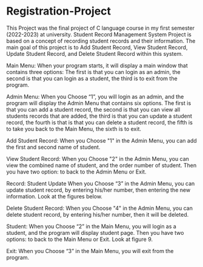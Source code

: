# Registration-Project
This Project was the final project of C language course in my first semester (2022-2023) at university.
Student Record Management System Project is based on a concept of recording student records and their information. The main goal of this project is to Add Student Record, View Student Record, Update Student Record, and Delete Student Record within this system.

Main Menu:
When your program starts, it will display a main window that contains three options: The first is that you can login as an admin, the second is that you can login as a student, the third is to exit from the program.

Admin Menu:
When you Choose “1”, you will login as an admin, and the program will display the Admin Menu that contains six options.
The first is that you can add a student record, the second is that you can view all students records that are added, the third is that you can update a student record, the fourth is that is that you can delete a student record, the fifth is to take you back to the Main Menu, the sixth is to exit.

Add Student Record:
When you Choose "1" in the Admin Menu, you can add the first and second name of student.

View Student Record:
When you Choose "2" in the Admin Menu, you can view the combined name of student, and the order number of student. Then you have two option: to back to the Admin Menu or Exit.

Record: Student Update
When you Choose “3” in the Admin Menu, you can update student record, by entering his/her number, then entering the new information. Look at the figures below.

Delete Student Record:
When you Choose "4" in the Admin Menu, you can delete student record, by entering his/her number, then it will be deleted.

Student:
When you Choose “2” in the Main Menu, you will login as a student, and the program will display student page. Then you have two options: to back to the Main Menu or Exit. Look at figure 9.

Exit:
When you Choose “3” in the Main Menu, you will exit from the program.
